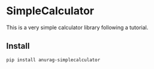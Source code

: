 # SimpleCalculator

This is a very simple calculator library following a tutorial.

## Install

`pip install anurag-simplecalculator`
